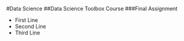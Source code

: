 #Data Science
##Data Science Toolbox Course
###Final Assignment

* First Line
* Second Line
* Third Line

